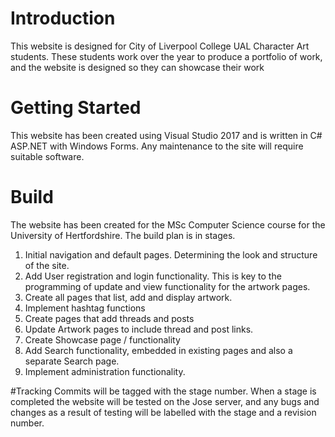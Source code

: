 # Introduction
This website is designed for City of Liverpool College UAL Character Art students. These students work over the year to produce a portfolio of work, and the website is designed so they can showcase their work 

# Getting Started
This website has been created using Visual Studio 2017 and is written in C# ASP.NET with Windows Forms. Any maintenance to the site will require suitable software.

# Build
The website has been created for the MSc Computer Science course for the University of Hertfordshire.
The build plan is in stages.
1. Initial navigation and default pages. Determining the look and structure of the site.
2. Add User registration and login functionality. This is key to the programming of update and view functionality for the artwork pages.
3. Create all pages that list, add and display artwork.
4. Implement hashtag functions
5. Create pages that add threads and posts
6. Update Artwork pages to include thread and post links.
7. Create Showcase page / functionality
8. Add Search functionality, embedded in existing pages and also a separate Search page.
9. Implement administration functionality.

#Tracking
Commits will be tagged with the stage number.  When a stage is completed the website will be tested on the Jose server, and any bugs and changes as a result of testing will be labelled with the stage and a revision number.

